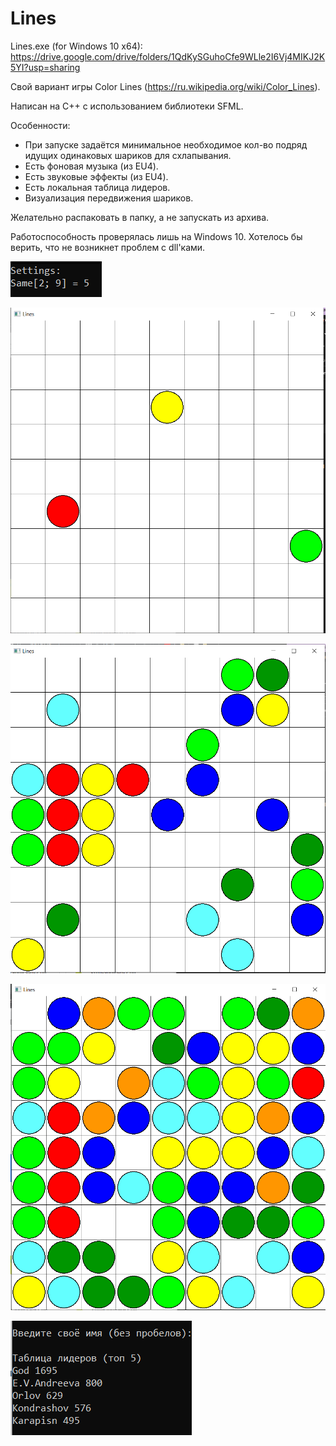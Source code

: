 # Lines
Lines.exe (for Windows 10 x64): https://drive.google.com/drive/folders/1QdKySGuhoCfe9WLle2I6Vj4MIKJ2K5YI?usp=sharing

Свой вариант игры Color Lines (https://ru.wikipedia.org/wiki/Color_Lines).

Написан на С++ с использованием библиотеки SFML.

Особенности:
- При запуске задаётся минимальное необходимое кол-во подряд идущих одинаковых шариков для схлапывания.
- Есть фоновая музыка (из EU4).
- Есть звуковые эффекты (из EU4).
- Есть локальная таблица лидеров.
- Визуализация передвижения шариков.

Желательно распаковать в папку, а не запускать из архива.

Работоспособность проверялась лишь на Windows 10. Хотелось бы верить, что не возникнет проблем с dll'ками.

![](https://github.com/IlyaVir/Lines/blob/main/Screenshots/Lines_0.png)

![](https://github.com/IlyaVir/Lines/blob/main/Screenshots/Lines_1.png)

![](https://github.com/IlyaVir/Lines/blob/main/Screenshots/Lines_2.png)

![](https://github.com/IlyaVir/Lines/blob/main/Screenshots/Lines_3.png)

![](https://github.com/IlyaVir/Lines/blob/main/Screenshots/Lines_5.png)
